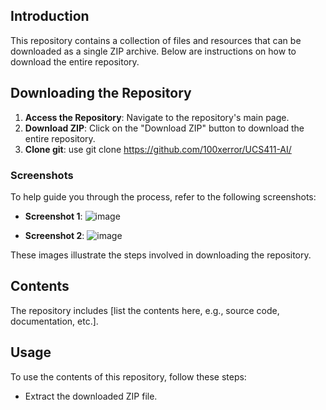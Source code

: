 ## Introduction
This repository contains a collection of files and resources that can be downloaded as a single ZIP archive. Below are instructions on how to download the entire repository.

## Downloading the Repository

1. **Access the Repository**: Navigate to the repository's main page.
2. **Download ZIP**: Click on the "Download ZIP" button to download the entire repository.
2. **Clone git**: use git clone https://github.com/100xerror/UCS411-AI/

### Screenshots

To help guide you through the process, refer to the following screenshots:

- **Screenshot 1**: ![image](https://github.com/user-attachments/assets/4d814d91-1d04-4f39-b14b-85dbda955e19)

- **Screenshot 2**: ![image](https://github.com/user-attachments/assets/46316cd7-f2b5-4f41-aeff-3d53f1b88287)


These images illustrate the steps involved in downloading the repository.

## Contents
The repository includes [list the contents here, e.g., source code, documentation, etc.].

## Usage
To use the contents of this repository, follow these steps:
- Extract the downloaded ZIP file.
